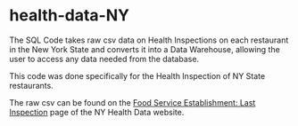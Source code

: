 # health-data-NY

The SQL Code takes raw csv data on Health Inspections on each restaurant in the New York State and converts it into a Data Warehouse, allowing the user to access any data needed from the database. 

This code was done specifically for the Health Inspection of NY State restaurants. 

The raw csv can be found on the [Food Service Establishment: Last Inspection](https://health.data.ny.gov/Health/Food-Service-Establishment-Last-Inspection/cnih-y5dw) page of the NY Health Data website. 

